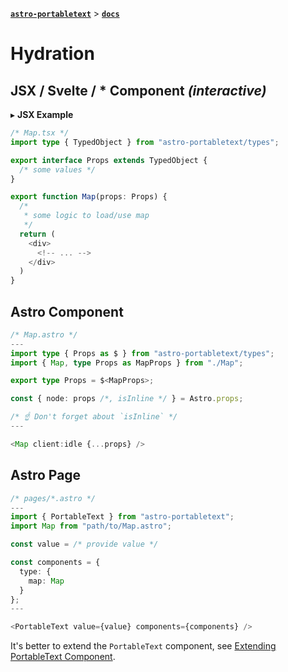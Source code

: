 [**`astro-portabletext`**](../README.md) > [**`docs`**](README.md)

# Hydration

## JSX / Svelte / \* Component _(interactive)_

&#9656; **JSX Example**

```ts
/* Map.tsx */
import type { TypedObject } from "astro-portabletext/types";

export interface Props extends TypedObject {
  /* some values */
}

export function Map(props: Props) {
  /*
   * some logic to load/use map
   */
  return (
    <div>
      <!-- ... -->
    </div>
  )
}
```

## Astro Component

```ts
/* Map.astro */
---
import type { Props as $ } from "astro-portabletext/types";
import { Map, type Props as MapProps } from "./Map";

export type Props = $<MapProps>;

const { node: props /*, isInline */ } = Astro.props;

/* ☝️ Don't forget about `isInline` */
---

<Map client:idle {...props} />
```

## Astro Page

```ts
/* pages/*.astro */
---
import { PortableText } from "astro-portabletext";
import Map from "path/to/Map.astro";

const value = /* provide value */

const components = {
  type: {
    map: Map
  }
};
---

<PortableText value={value} components={components} />
```

It's better to extend the `PortableText` component, see [Extending PortableText Component](./extending-components.md#portabletext).

